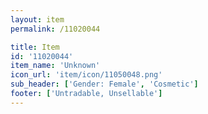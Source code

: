 ```yaml
---
layout: item
permalink: /11020044

title: Item
id: '11020044'
item_name: 'Unknown'
icon_url: 'item/icon/11050048.png'
sub_header: ['Gender: Female', 'Cosmetic']
footer: ['Untradable, Unsellable']
---
```

